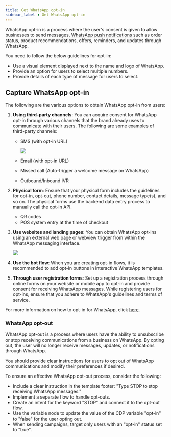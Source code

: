 ```yaml
---
title: Get WhatsApp opt-in 
sidebar_label : Get WhatsApp opt-in 
--- 
```


WhatsApp opt-in is a process where the user's consent is given to allow businesses to send messages, [WhatsApp push notifications](https://yellow.ai/whatsapp-business/list-of-whatsapp-notifications-message-templates/) such as order status, product recommendations, offers, reminders, and updates through WhatsApp.

You need to follow the below guidelines for opt-in:

* Use a visual element displayed next to the name and logo of WhatsApp.
* Provide an option for users to select multiple numbers.
* Provide details of each type of message for users to select.

## Capture WhatsApp opt-in 

The following are the various options to obtain WhatsApp opt-in from users:

1. **Using third-party channels**: You can acquire consent for WhatsApp opt-in through various channels that the brand already uses to communicate with their users. The following are some examples of third-party channels: 

    * SMS (with opt-in URL) 

       ![](https://hackmd.io/_uploads/S1nIKjCuh.png)
    * Email (with opt-in URL)
    * Missed call (Auto-trigger a welcome message on WhatsApp)

    * Outbound/Inbound IVR   

2. **Physical form**: Ensure that your physical form includes the guidelines for opt-in, opt-out, phone number, contact details, message type(s), and so on. The physical forms use the backend data entry process to manually call the opt-in API.
     * QR codes
     * POS system entry at the time of checkout

3. **Use websites and landing pages**: You can obtain WhatsApp opt-ins using an external web page or webview trigger from within the WhatsApp messaging interface.

     ![](https://hackmd.io/_uploads/rJ7lij0_2.png)

4. **Use the bot flow**: When you are creating opt-in flows, it is recommended to add opt-in buttons in interactive WhatsApp templates.

5. **Through user registration forms**: Set up a registration process through online forms on your website or mobile app to opt-in and provide consent for receiving WhatsApp messages. While registering users for opt-ins, ensure that you adhere to WhatsApp's guidelines and terms of service.

For more information on how to opt-in for WhatsApp, click [here](https://developers.facebook.com/docs/whatsapp/overview/getting-opt-in).

### WhatsApp opt-out

WhatsApp opt-out is a process where users have the ability to unsubscribe or stop receiving communications from a business on WhatsApp. By opting out, the user will no longer receive messages, updates, or notifications through WhatsApp.

You should provide clear instructions for users to opt out of WhatsApp communications and modify their preferences if desired.

To ensure an effective WhatsApp opt-out process, consider the following:
- Include a clear instruction in the template footer: "Type STOP to stop receiving WhatsApp messages."
- Implement a separate flow to handle opt-outs.
- Create an intent for the keyword "STOP" and connect it to the opt-out flow.
- Use the variable node to update the value of the CDP variable "opt-in" to "false" for the user opting out.
- When sending campaigns, target only users with an "opt-in" status set to "true".
